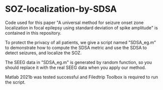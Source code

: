 # SOZ-localization-by-SDSA
Code used for this paper "A universal method for seizure onset zone localization in focal epilepsy using standard deviation of spike amplitude" is contained in this repository.

To protect the privacy of all patients, we give a script named "SDSA_eg.m" to demonstrate how to compute the SDSA metric and use the SDSA to detect seizures, and localize the SOZ.

The SEEG data in "SDSA_eg.m" is generated by random function, so you should replace it with the real SEEG data when you apply our method.

Matlab 2021b was tested successful and Filedtrip Toolbox is required to run the script.
